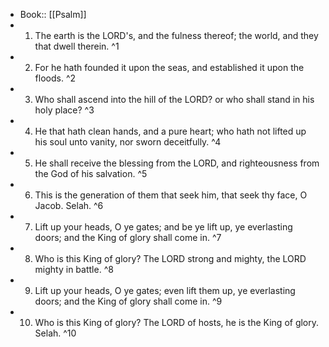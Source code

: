 - Book:: [[Psalm]]
- 1. The earth is the LORD's, and the fulness thereof; the world, and they that dwell therein. ^1
- 2. For he hath founded it upon the seas, and established it upon the floods. ^2
- 3. Who shall ascend into the hill of the LORD? or who shall stand in his holy place? ^3
- 4. He that hath clean hands, and a pure heart; who hath not lifted up his soul unto vanity, nor sworn deceitfully. ^4
- 5. He shall receive the blessing from the LORD, and righteousness from the God of his salvation. ^5
- 6. This is the generation of them that seek him, that seek thy face, O Jacob. Selah. ^6
- 7. Lift up your heads, O ye gates; and be ye lift up, ye everlasting doors; and the King of glory shall come in. ^7
- 8. Who is this King of glory? The LORD strong and mighty, the LORD mighty in battle. ^8
- 9. Lift up your heads, O ye gates; even lift them up, ye everlasting doors; and the King of glory shall come in. ^9
- 10. Who is this King of glory? The LORD of hosts, he is the King of glory. Selah. ^10
